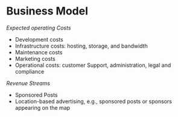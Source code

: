 # Business Model

*Expected operating Costs*

- Development costs  
- Infrastructure costs: hosting, storage, and bandwidth  
- Maintenance costs  
- Marketing costs  
- Operational costs: customer Support, administration, legal and compliance  

*Revenue Streams*

- Sponsored Posts  
- Location-based advertising, e.g., sponsored posts or sponsors appearing on the map  
